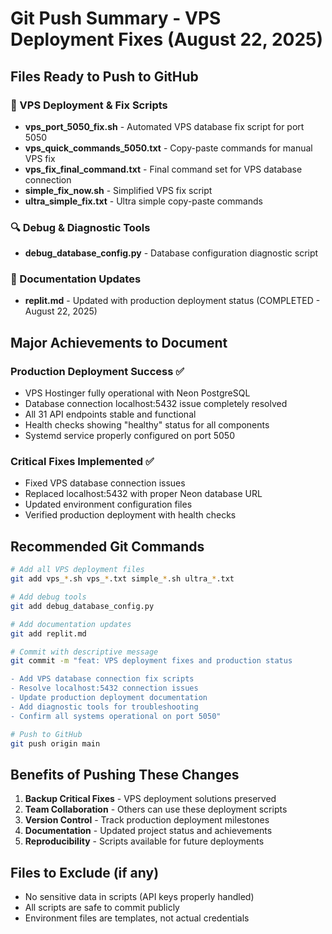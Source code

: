 # Git Push Summary - VPS Deployment Fixes (August 22, 2025)

## Files Ready to Push to GitHub

### 🔧 VPS Deployment & Fix Scripts
- **vps_port_5050_fix.sh** - Automated VPS database fix script for port 5050
- **vps_quick_commands_5050.txt** - Copy-paste commands for manual VPS fix
- **vps_fix_final_command.txt** - Final command set for VPS database connection
- **simple_fix_now.sh** - Simplified VPS fix script
- **ultra_simple_fix.txt** - Ultra simple copy-paste commands

### 🔍 Debug & Diagnostic Tools
- **debug_database_config.py** - Database configuration diagnostic script

### 📝 Documentation Updates
- **replit.md** - Updated with production deployment status (COMPLETED - August 22, 2025)

## Major Achievements to Document

### Production Deployment Success ✅
- VPS Hostinger fully operational with Neon PostgreSQL
- Database connection localhost:5432 issue completely resolved
- All 31 API endpoints stable and functional
- Health checks showing "healthy" status for all components
- Systemd service properly configured on port 5050

### Critical Fixes Implemented ✅
- Fixed VPS database connection issues
- Replaced localhost:5432 with proper Neon database URL
- Updated environment configuration files
- Verified production deployment with health checks

## Recommended Git Commands

```bash
# Add all VPS deployment files
git add vps_*.sh vps_*.txt simple_*.sh ultra_*.txt

# Add debug tools
git add debug_database_config.py

# Add documentation updates
git add replit.md

# Commit with descriptive message
git commit -m "feat: VPS deployment fixes and production status

- Add VPS database connection fix scripts
- Resolve localhost:5432 connection issues  
- Update production deployment documentation
- Add diagnostic tools for troubleshooting
- Confirm all systems operational on port 5050"

# Push to GitHub
git push origin main
```

## Benefits of Pushing These Changes

1. **Backup Critical Fixes** - VPS deployment solutions preserved
2. **Team Collaboration** - Others can use these deployment scripts
3. **Version Control** - Track production deployment milestones
4. **Documentation** - Updated project status and achievements
5. **Reproducibility** - Scripts available for future deployments

## Files to Exclude (if any)
- No sensitive data in scripts (API keys properly handled)
- All scripts are safe to commit publicly
- Environment files are templates, not actual credentials